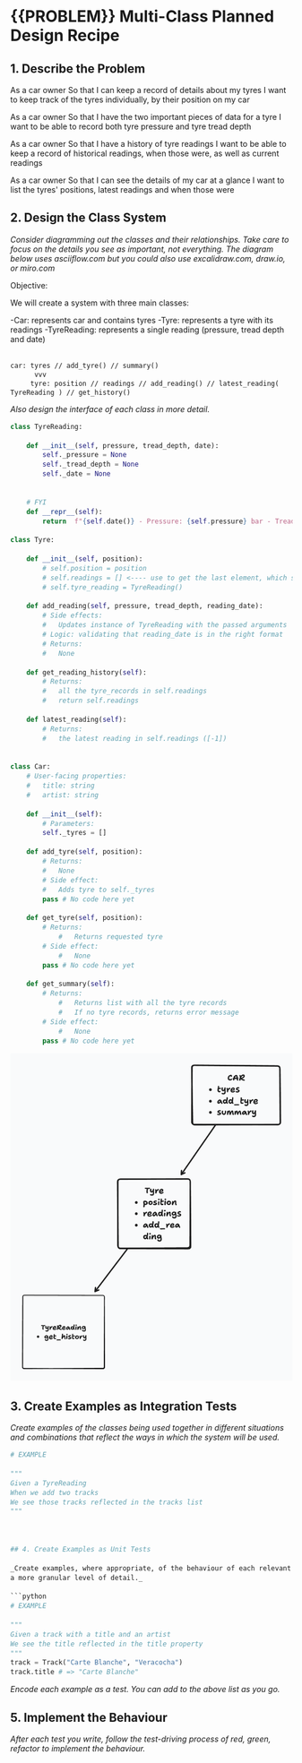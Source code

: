 # {{PROBLEM}} Multi-Class Planned Design Recipe

## 1. Describe the Problem

As a car owner
So that I can keep a record of details about my tyres
I want to keep track of the tyres individually, by their position on my car

As a car owner
So that I have the two important pieces of data for a tyre
I want to be able to record both tyre pressure and tyre tread depth

As a car owner
So that I have a history of tyre readings
I want to be able to keep a record of historical readings, when those were, as well as current readings

As a car owner
So that I can see the details of my car at a glance
I want to list the tyres' positions, latest readings and when those were


## 2. Design the Class System

_Consider diagramming out the classes and their relationships. Take care to
focus on the details you see as important, not everything. The diagram below
uses asciiflow.com but you could also use excalidraw.com, draw.io, or miro.com_


Objective:

We will create a system with three main classes:

-Car: represents car and contains tyres
-Tyre: represents a tyre with its readings
-TyreReading: represents a single reading (pressure, tread depth and date)


```

car: tyres // add_tyre() // summary()
      vvv
     tyre: position // readings // add_reading() // latest_reading( TyreReading ) // get_history()

```

_Also design the interface of each class in more detail._

```python
class TyreReading:

    def __init__(self, pressure, tread_depth, date):
        self._pressure = None
        self._tread_depth = None
        self._date = None


    # FYI
    def __repr__(self):
        return  f"{self.date()} - Pressure: {self.pressure} bar - Tread depth: {self._tread_depth} mm"

class Tyre:
    
    def __init__(self, position):
        # self.position = position 
        # self.readings = [] <---- use to get the last element, which should be the latest reading
        # self.tyre_reading = TyreReading()

    def add_reading(self, pressure, tread_depth, reading_date):
        # Side effects:
        #   Updates instance of TyreReading with the passed arguments
        # Logic: validating that reading_date is in the right format
        # Returns:
        #   None

    def get_reading_history(self):
        # Returns:
        #   all the tyre_records in self.readings
        #   return self.readings

    def latest_reading(self):
        # Returns:
        #   the latest reading in self.readings ([-1])


class Car:
    # User-facing properties:
    #   title: string
    #   artist: string

    def __init__(self):
        # Parameters:
        self._tyres = []

    def add_tyre(self, position):
        # Returns:
        #   None
        # Side effect:
        #   Adds tyre to self._tyres
        pass # No code here yet

    def get_tyre(self, position):
        # Returns:
            #   Returns requested tyre
        # Side effect:
            #   None
        pass # No code here yet

    def get_summary(self):
        # Returns:
            #   Returns list with all the tyre records
            #   If no tyre records, returns error message
        # Side effect:
            #   None
        pass # No code here yet

```
![diagram](../challenge_nine.png)


## 3. Create Examples as Integration Tests

_Create examples of the classes being used together in different situations and
combinations that reflect the ways in which the system will be used._

```python
# EXAMPLE

"""
Given a TyreReading
When we add two tracks
We see those tracks reflected in the tracks list
"""



## 4. Create Examples as Unit Tests

_Create examples, where appropriate, of the behaviour of each relevant class at
a more granular level of detail._

```python
# EXAMPLE

"""
Given a track with a title and an artist
We see the title reflected in the title property
"""
track = Track("Carte Blanche", "Veracocha")
track.title # => "Carte Blanche"
```

_Encode each example as a test. You can add to the above list as you go._

## 5. Implement the Behaviour

_After each test you write, follow the test-driving process of red, green,
refactor to implement the behaviour._
